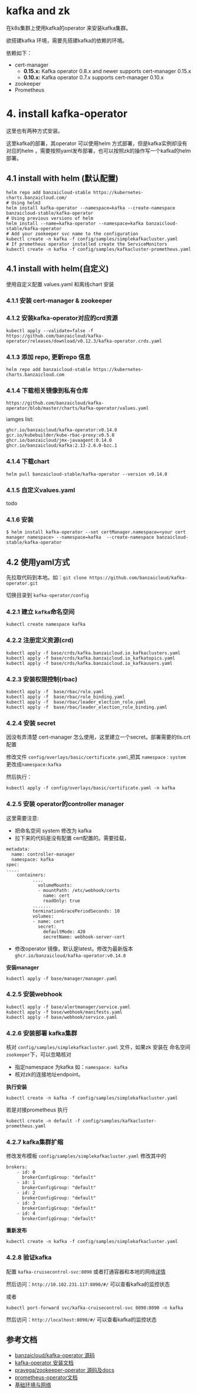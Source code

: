 # kafka and zk 
在k8s集群上使用kafka的operator 来安装kafka集群。

欲搭建kafka 环境，需要先搭建kafka的依赖的环境。

依赖如下：

- cert-manager
	- **0.15.x:** Kafka operator 0.8.x and newer supports cert-manager 0.15.x
	- **0.10.x:** Kafka operator 0.7.x supports cert-manager 0.10.x
- zookeeper
- Prometheus

# 4. install kafka-operator


这里也有两种方式安装。

这里kafka的部署，其operator 可以使用helm 方式部署，但是kafka实例却没有对应的helm ，需要按照yaml发布部署，也可以按照zk的操作写一个kafka的helm 部署。

## 4.1 install with helm (默认配置)
```
helm repo add banzaicloud-stable https://kubernetes-charts.banzaicloud.com/
# Using helm3
helm install kafka-operator --namespace=kafka --create-namespace banzaicloud-stable/kafka-operator
# Using previous versions of helm
helm install --name=kafka-operator --namespace=kafka banzaicloud-stable/kafka-operator
# Add your zookeeper svc name to the configuration
kubectl create -n kafka -f config/samples/simplekafkacluster.yaml
# If prometheus operator installed create the ServiceMonitors
kubectl create -n kafka -f config/samples/kafkacluster-prometheus.yaml
```

## 4.1 install with helm(自定义)
使用自定义配置 values.yaml 和离线chart 安装

### 4.1.1 安装 cert-manager & zookeeper
### 4.1.2 安装kafka-operator对应的crd资源
```
kubectl apply --validate=false -f https://github.com/banzaicloud/kafka-operator/releases/download/v0.12.3/kafka-operator.crds.yaml
```

### 4.1.3 添加 repo, 更新repo 信息
```
helm repo add banzaicloud-stable https://kubernetes-charts.banzaicloud.com
```


### 4.1.4 下载相关镜像到私有仓库
```
https://github.com/banzaicloud/kafka-operator/blob/master/charts/kafka-operator/values.yaml
```

iamges list:

```
ghcr.io/banzaicloud/kafka-operator:v0.14.0
gcr.io/kubebuilder/kube-rbac-proxy:v0.5.0
ghcr.io/banzaicloud/jmx-javaagent:0.14.0
ghcr.io/banzaicloud/kafka:2.13-2.6.0-bzc.1
```

### 4.1.4 下载chart
```
helm pull banzaicloud-stable/kafka-operator --version v0.14.0

```

### 4.1.5 自定义values.yaml
todo

### 4.1.6 安装
```
$ helm install kafka-operator --set certManager.namespace=<your cert manager namespace> --namespace=kafka  --create-namespace banzaicloud-stable/kafka-operator
```




## 4.2 使用yaml方式
先拉取代码到本地。如：`git clone https://github.com/banzaicloud/kafka-operator.git`

切换目录到 `kafka-operator/config`

### 4.2.1 建立 `kafka`命名空间
```
kubectl create namespace kafka
```

### 4.2.2 注册定义资源(crd)
```
kubectl apply -f base/crds/kafka.banzaicloud.io_kafkaclusters.yaml 
kubectl apply -f base/crds/kafka.banzaicloud.io_kafkatopics.yaml 
kubectl apply -f base/crds/kafka.banzaicloud.io_kafkausers.yaml 
```


### 4.2.3 安装权限控制(rbac)
```
kubectl apply -f  base/rbac/role.yaml 
kubectl apply -f  base/rbac/role_binding.yaml 
kubectl apply -f  base/rbac/leader_election_role.yaml 
kubectl apply -f  base/rbac/leader_election_role_binding.yaml 
```
### 4.2.4 安装 secret
因没有弄清楚 cert-manager 怎么使用，这里建立一个secret。部署需要的tls.crt配置

修改文件 `config/overlays/basic/certificate.yaml`,把其 `namespace：system` 更改成`namespace:kafka`
 
 然后执行：
 
 ```
 kubectl apply -f config/overlays/basic/certificate.yaml -n kafka
 ```
 



### 4.2.5 安装 operator的controller manager
这里需要注意:

- 把命名空间 system 修改为 kafka
- 拉下来的代码是没有配置 cert配置的。需要挂载，

```
metadata:
  name: controller-manager
  namespace: kafka
spec:
.....
	containers:
	      ....
	        volumeMounts:
	        - mountPath: /etc/webhook/certs
	          name: cert
	          readOnly: true
	      .......
	      terminationGracePeriodSeconds: 10
	      volumes:
	      - name: cert
	        secret:
	          defaultMode: 420
	          secretName: webhook-server-cert
```

- 修改operator 镜像，默认是latest。修改为最新版本 `ghcr.io/banzaicloud/kafka-operator:v0.14.0`


**安装manager**

```
kubectl apply -f base/manager/manager.yaml

```


### 4.2.5 安装webhook

```
kubectl apply -f base/alertmanager/service.yaml
kubectl apply -f base/webhook/manifests.yaml
kubectl apply -f base/webhook/service.yaml
```

### 4.2.6 安装部署 kafka集群

核对 `config/samples/simplekafkacluster.yaml` 文件，如果zk 安装在 命名空间`zookeeper`下，可以忽略核对

- 指定namespace 为kafka 如：`namespace: kafka`
- 核对zk的连接地址endpoint。 


**执行安装**

```
kubectl create -n kafka -f config/samples/simplekafkacluster.yaml
```

若是对接prometheus 执行

```
kubectl create -n default -f config/samples/kafkacluster-prometheus.yaml
```

### 4.2.7 kafka集群扩缩

修改发布模板 `config/samples/simplekafkacluster.yaml` 修改其中的

```
brokers:
    - id: 0
      brokerConfigGroup: "default"
    - id: 1
      brokerConfigGroup: "default"
    - id: 2
      brokerConfigGroup: "default"
    - id: 3
      brokerConfigGroup: "default"
    - id: 4
      brokerConfigGroup: "default"
```

**重新发布**

```
kubectl create -n kafka -f config/samples/simplekafkacluster.yaml
```



### 4.2.8 验证kafka

配置 `kafka-cruisecontrol-svc:8090` 或者打通容器和本地的网络[详情](https://github.com/paradeum-team/operator-env/blob/main/docker-k8s-env/macos%20%E6%9C%AC%E5%9C%B0%E6%90%AD%E5%BB%BAk8s%E7%8E%AF%E5%A2%83.md)

然后访问：`http://10.102.231.117:8090/#/` 可以查看kafka的监控状态

或者

```
kubectl port-forward svc/kafka-cruisecontrol-svc 8090:8090 -n kafka
```

然后访问：`http://localhost:8090/#/` 可以查看kafka的监控状态





## 参考文档
- [banzaicloud/kafka-operator 源码](https://github.com/banzaicloud/kafka-operator)
- [kafka-operator 安装文档](https://banzaicloud.com/docs/supertubes/kafka-operator/install-kafka-operator/)
- [pravega/zookeeper-operator 源码及docs](https://github.com/pravega/zookeeper-operator)
- [prometheus-operator文档](https://github.com/paradeum-team/operator-env/blob/main/prometheus-operator/Mac-docker-kubenetes-helm3%E5%AE%89%E8%A3%85prometheus-operator.md)
- [基础环境与网络](https://github.com/paradeum-team/operator-env/blob/main/docker-k8s-env/macos%20%E6%9C%AC%E5%9C%B0%E6%90%AD%E5%BB%BAk8s%E7%8E%AF%E5%A2%83.md)

